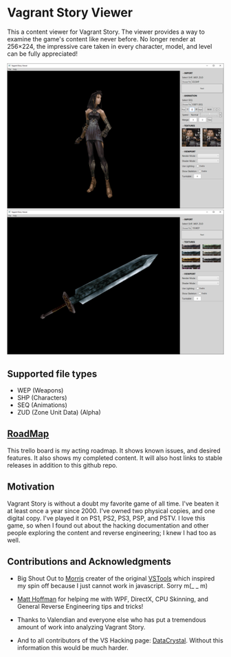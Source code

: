 # Vagrant Story Viewer

This a content viewer for Vagrant Story. The viewer provides a way to examine the game's content like never before. No longer render at 256×224, the impressive care taken in every character, model, and level can be fully appreciated!

<img src="https://raw.githubusercontent.com/MercurialForge/VSViewer/master/screen01.png"><img src="https://raw.githubusercontent.com/MercurialForge/VSViewer/master/screen02.png">

## Supported file types

- WEP (Weapons)
- SHP (Characters)
- SEQ (Animations)
- ZUD (Zone Unit Data) (Alpha)

## [RoadMap](https://trello.com/b/nCwUxluj/vagrant-story-viewer)

This trello board is my acting roadmap. It shows known issues, and desired features. It also shows my completed content. It will also host links to stable releases in addition to this github repo.

## Motivation

Vagrant Story is without a doubt my favorite game of all time. I've beaten it at least once a year since 2000. I've owned two physical copies, and one digital copy. I've played it on PS1, PS2, PS3, PSP, and PSTV. I love this game, so when I found out about the hacking documentation and other people exploring the content and reverse engineering; I knew I had too as well.

## Contributions and Acknowledgments
- Big Shout Out to [Morris](https://github.com/morris) creater of the original [VSTools](https://github.com/morris/vstools) which inspired my spin off because I just cannot work in javascript. Sorry m(_  _  m)

- [Matt Hoffman](https://github.com/LordNed) for helping me with WPF, DirectX, CPU Skinning, and General Reverse Engineering tips and tricks!

- Thanks to Valendian and everyone else who has put a tremendous amount of work into analyzing Vagrant Story.

- And to all contributors of the VS Hacking page: [DataCrystal](http://datacrystal.romhacking.net/wiki/Vagrant_Story). Without this information this would be much harder.
